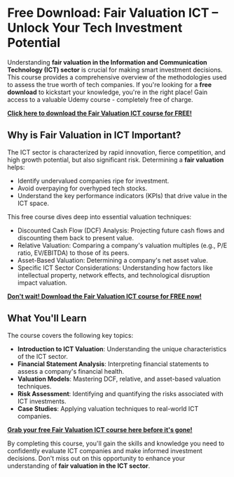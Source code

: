 # Free Download: Fair Valuation ICT – Unlock Your Tech Investment Potential

Understanding **fair valuation in the Information and Communication Technology (ICT) sector** is crucial for making smart investment decisions. This course provides a comprehensive overview of the methodologies used to assess the true worth of tech companies. If you're looking for a **free download** to kickstart your knowledge, you're in the right place! Gain access to a valuable Udemy course - completely free of charge.

[**Click here to download the Fair Valuation ICT course for FREE!**](https://udemywork.com/fair-valuation-ict)

## Why is Fair Valuation in ICT Important?

The ICT sector is characterized by rapid innovation, fierce competition, and high growth potential, but also significant risk. Determining a **fair valuation** helps:

*   Identify undervalued companies ripe for investment.
*   Avoid overpaying for overhyped tech stocks.
*   Understand the key performance indicators (KPIs) that drive value in the ICT space.

This free course dives deep into essential valuation techniques:

*   Discounted Cash Flow (DCF) Analysis: Projecting future cash flows and discounting them back to present value.
*   Relative Valuation: Comparing a company's valuation multiples (e.g., P/E ratio, EV/EBITDA) to those of its peers.
*   Asset-Based Valuation: Determining a company's net asset value.
*   Specific ICT Sector Considerations: Understanding how factors like intellectual property, network effects, and technological disruption impact valuation.

[**Don't wait! Download the Fair Valuation ICT course for FREE now!**](https://udemywork.com/fair-valuation-ict)

## What You'll Learn

The course covers the following key topics:

*   **Introduction to ICT Valuation**: Understanding the unique characteristics of the ICT sector.
*   **Financial Statement Analysis**: Interpreting financial statements to assess a company's financial health.
*   **Valuation Models**: Mastering DCF, relative, and asset-based valuation techniques.
*   **Risk Assessment**: Identifying and quantifying the risks associated with ICT investments.
*   **Case Studies**: Applying valuation techniques to real-world ICT companies.

[**Grab your free Fair Valuation ICT course here before it's gone!**](https://udemywork.com/fair-valuation-ict)

By completing this course, you'll gain the skills and knowledge you need to confidently evaluate ICT companies and make informed investment decisions. Don't miss out on this opportunity to enhance your understanding of **fair valuation in the ICT sector**.
